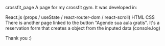 crossfit_page
A page for my crossfit gym. It was developed in:

React.js (props / useState / react-router-dom / react-scroll)
HTML
CSS
There is another page linked to the button "Agende sua aula gratis". It's a reservation form that creates a object from the inputed data (console.log)

Thank you :)
